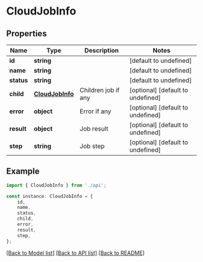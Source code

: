 # CloudJobInfo


## Properties

Name | Type | Description | Notes
------------ | ------------- | ------------- | -------------
**id** | **string** |  | [default to undefined]
**name** | **string** |  | [default to undefined]
**status** | **string** |  | [default to undefined]
**child** | [**CloudJobInfo**](CloudJobInfo.md) | Children job if any | [optional] [default to undefined]
**error** | **object** | Error if any | [optional] [default to undefined]
**result** | **object** | Job result | [optional] [default to undefined]
**step** | **string** | Job step | [optional] [default to undefined]

## Example

```typescript
import { CloudJobInfo } from './api';

const instance: CloudJobInfo = {
    id,
    name,
    status,
    child,
    error,
    result,
    step,
};
```

[[Back to Model list]](../README.md#documentation-for-models) [[Back to API list]](../README.md#documentation-for-api-endpoints) [[Back to README]](../README.md)
